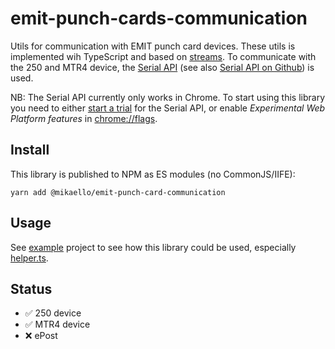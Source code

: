 # emit-punch-cards-communication

Utils for communication with EMIT punch card devices. These utils is implemented
wih TypeScript and based on
[streams](https://developer.mozilla.org/en-US/docs/Web/API/Streams_API). To
communicate with the 250 and MTR4 device, the
[Serial API](https://wicg.github.io/serial/) (see also
[Serial API on Github](https://github.com/WICG/serial)) is used.

NB: The Serial API currently only works in Chrome. To start using this library
you need to either
[start a trial](https://developers.chrome.com/origintrials/#/register_trial/2992641952387694593)
for the Serial API, or enable _Experimental Web Platform features_ in
[chrome://flags](chrome://flags).

## Install

This library is published to NPM as ES modules (no CommonJS/IIFE):

```shell
yarn add @mikaello/emit-punch-card-communication
```

## Usage

See [example](./example) project to see how this library could be used,
especially [helper.ts](./example/helper.ts).

## Status

- :white_check_mark: 250 device
- :white_check_mark: MTR4 device
- :x: ePost
